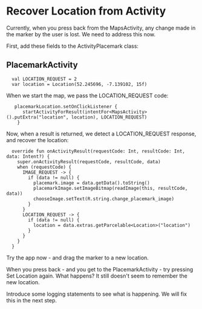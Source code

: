 # Recover Location from Activity

Currently, when you press back from the MapsActivity, any change made in the marker by the user is lost. We need to address this now.

First, add these fields to the ActivityPlacemark class:

## PlacemarkActivity

~~~
  val LOCATION_REQUEST = 2
  var location = Location(52.245696, -7.139102, 15f)
~~~

When we start the map, we pass the LOCATION_REQUEST  code:

~~~
   placemarkLocation.setOnClickListener {
      startActivityForResult(intentFor<MapsActivity>().putExtra("location", location), LOCATION_REQUEST)
    }
~~~

Now, when a result is returned, we detect a LOCATION_REQUEST response, and recover the location:

~~~
  override fun onActivityResult(requestCode: Int, resultCode: Int, data: Intent?) {
    super.onActivityResult(requestCode, resultCode, data)
    when (requestCode) {
      IMAGE_REQUEST -> {
        if (data != null) {
          placemark.image = data.getData().toString()
          placemarkImage.setImageBitmap(readImage(this, resultCode, data))
          chooseImage.setText(R.string.change_placemark_image)
        }
      }
      LOCATION_REQUEST -> {
        if (data != null) {
          location = data.extras.getParcelable<Location>("location")
        }
      }
    }
  }
~~~

Try the app now - and drag the marker to a new location.

When you press back - and you get to the PlacemarkActivity - try pressing Set Location again. What happens? It still doesn't seem to remember the new location.

Introduce some logging statements to see what is happening. We will fix this in the next step.